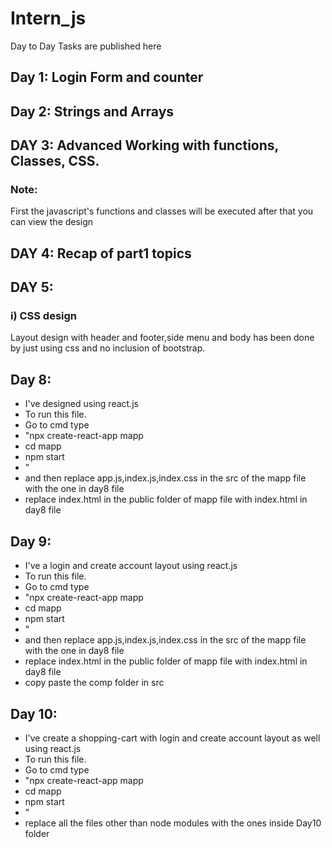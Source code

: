 # Intern_js
Day to Day Tasks are published here

## Day 1: Login Form and counter
## Day 2: Strings and Arrays
## DAY 3: Advanced Working with functions, Classes, CSS.
### Note:
First the javascript's functions and classes will be executed after that you can view the design
## DAY 4: Recap of part1 topics
## DAY 5: 
### i) CSS design
Layout design with header and footer,side menu and body has been done by just using css and no inclusion of bootstrap.

## Day 8:
- I've designed using react.js
- To run this file.
- Go to cmd type 
- "npx create-react-app mapp
- cd mapp
- npm start
- "
- and then replace app.js,index.js,index.css in the src of the mapp file with the one in day8 file
- replace index.html in the public folder of mapp file with index.html in day8 file
## Day 9:
- I've a login and create account layout using react.js
- To run this file.
- Go to cmd type 
- "npx create-react-app mapp
- cd mapp
- npm start
- "
- and then replace app.js,index.js,index.css in the src of the mapp file with the one in day8 file
- replace index.html in the public folder of mapp file with index.html in day8 file
- copy paste the comp folder in src
## Day 10:
- I've create a shopping-cart with login and create account layout as well using react.js
- To run this file.
- Go to cmd type 
- "npx create-react-app mapp
- cd mapp
- npm start
- "
- replace all the files other than node modules with the ones inside Day10 folder
